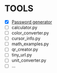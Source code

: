 # TOOLS

- [x] [Password generator](password_generator.py)
- [ ] calculator.py
- [ ] color_converter.py
- [ ] cursor_info.py
- [ ] math_examples.py
- [ ] qr_creator.py
- [ ] tiny_url.py
- [ ] unit_converter.py
- [ ] ...
